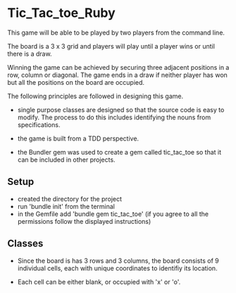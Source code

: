 # Tic_Tac_toe_Ruby

This game will be able to be played by two players from the command line.

The board is a 3 x 3 grid and players will play until a player wins or until there is a draw.

Winning the game can be achieved by securing three adjacent positions in a row, column or diagonal. The game ends in a draw if neither player has won but all the positions on the board are occupied.

The following principles are followed in designing this game.

* single purpose classes are designed so that the source code is easy to modify. The process to do this includes identifying the nouns from specifications.

* the game is built from a TDD perspective.

* the Bundler gem was used to create a gem called tic_tac_toe so that it can be included in other projects.

## Setup

* created the directory for the project
* run 'bundle init' from the terminal
* in the Gemfile add 'bundle gem tic_tac_toe' (if you agree to all the permissions follow the displayed instructions)


## Classes

* Since the board is has 3 rows and 3 columns, the board consists of 9 individual cells, each with unique coordinates to identifiy its location.

* Each cell can be either blank, or occupied with 'x' or 'o'.

